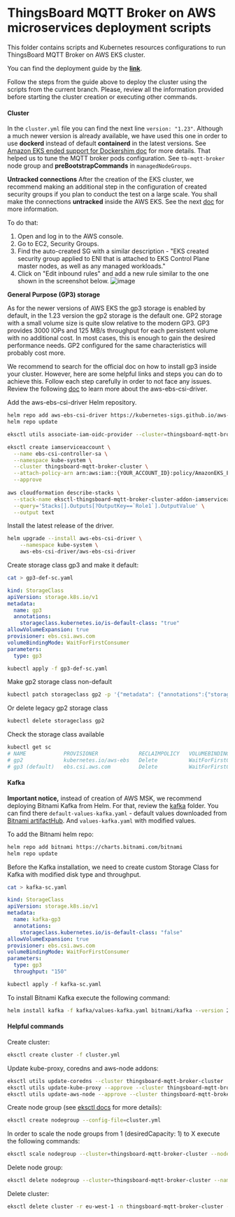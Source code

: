 # ThingsBoard MQTT Broker on AWS microservices deployment scripts

This folder contains scripts and Kubernetes resources configurations to run ThingsBoard MQTT Broker on AWS EKS
cluster.

You can find the deployment guide by the
[**link**](https://thingsboard.io/docs/mqtt-broker/install/cluster/aws-cluster-setup/).

Follow the steps from the guide above to deploy the cluster using the scripts from the current branch.
Please, review all the information provided before starting the cluster creation or executing other commands.

#### Cluster

In the `cluster.yml` file you can find the next line `version: "1.23"`. Although a much newer version is already
available, we have used this one in order to
use **dockerd** instead of default **containerd** in the latest versions.
See [Amazon EKS ended support for Dockershim doc](https://docs.aws.amazon.com/eks/latest/userguide/dockershim-deprecation.html)
for more details.
That helped us to tune the MQTT broker pods configuration. See `tb-mqtt-broker` node group and **preBootstrapCommands**
in `managedNodeGroups`.

**Untracked connections**
After the creation of the EKS cluster, we recommend making an additional step in the configuration of created security
groups
if you plan to conduct the test on a large scale. You shall make the connections **untracked** inside the AWS EKS.
See the
next [doc](https://docs.aws.amazon.com/AWSEC2/latest/UserGuide/security-group-connection-tracking.html#untracked-connections)
for more information.

To do that:

1. Open and log in to the AWS console.
2. Go to EC2, Security Groups.
3. Find the auto-created SG with a similar description - "EKS created security group applied to ENI that is attached to
   EKS Control Plane master nodes, as well as any managed workloads."
4. Click on "Edit inbound rules" and add a new rule similar to the one shown in the screenshot below.
   ![image](/images/sg.png)

**General Purpose (GP3) storage**

As for the newer versions of AWS EKS the gp3 storage is enabled by default, in the 1.23 version the gp2 storage is the
default one.
GP2 storage with a small volume size is quite slow relative to the modern GP3.
GP3 provides 3000 IOPs and 125 MB/s throughput for each persistent volume with no additional cost. In most cases, this
is enough to gain the
desired performance needs. GP2 configured for the same characteristics will probably cost more.

We recommend to search for the official doc on how to install gp3 inside your cluster. However, here are some helpful
links and steps you can do to achieve this.
Follow each step carefully in order to not face any issues.
Review the following [doc](https://github.com/kubernetes-sigs/aws-ebs-csi-driver/blob/master/docs/install.md) to learn
more about the aws-ebs-csi-driver.

Add the aws-ebs-csi-driver Helm repository.

```bash
helm repo add aws-ebs-csi-driver https://kubernetes-sigs.github.io/aws-ebs-csi-driver
helm repo update
```

```bash
eksctl utils associate-iam-oidc-provider --cluster=thingsboard-mqtt-broker-cluster --approve

eksctl create iamserviceaccount \
  --name ebs-csi-controller-sa \
  --namespace kube-system \
  --cluster thingsboard-mqtt-broker-cluster \
  --attach-policy-arn arn:aws:iam::{YOUR_ACCOUNT_ID}:policy/AmazonEKS_EBS_CSI_Driver_Policy \
  --approve
  
aws cloudformation describe-stacks \
  --stack-name eksctl-thingsboard-mqtt-broker-cluster-addon-iamserviceaccount-kube-system-ebs-csi-controller-sa \
  --query='Stacks[].Outputs[?OutputKey==`Role1`].OutputValue' \
  --output text
```

Install the latest release of the driver.

```bash
helm upgrade --install aws-ebs-csi-driver \
    --namespace kube-system \
    aws-ebs-csi-driver/aws-ebs-csi-driver
```

Create storage class gp3 and make it default:

```bash
cat > gp3-def-sc.yaml
```

```yaml
kind: StorageClass
apiVersion: storage.k8s.io/v1
metadata:
  name: gp3
  annotations:
    storageclass.kubernetes.io/is-default-class: "true"
allowVolumeExpansion: true
provisioner: ebs.csi.aws.com
volumeBindingMode: WaitForFirstConsumer
parameters:
  type: gp3
```

```bash
kubectl apply -f gp3-def-sc.yaml
```

Make gp2 storage class non-default

```bash
kubectl patch storageclass gp2 -p '{"metadata": {"annotations":{"storageclass.kubernetes.io/is-default-class":"false"}}}'
```

Or delete legacy gp2 storage class

```bash
kubectl delete storageclass gp2
```

Check the storage class available

```bash
kubectl get sc
# NAME            PROVISIONER             RECLAIMPOLICY   VOLUMEBINDINGMODE      ALLOWVOLUMEEXPANSION   AGE
# gp2             kubernetes.io/aws-ebs   Delete          WaitForFirstConsumer   false                  46m
# gp3 (default)   ebs.csi.aws.com         Delete          WaitForFirstConsumer   true                   14s
```

#### Kafka

**Important notice,** instead of creation of AWS MSK, we recommend deploying Bitnami Kafka from Helm.
For that, review the [kafka](/k8s/aws/kafka) folder.
You can find there `default-values-kafka.yaml` - default values downloaded
from [Bitnami artifactHub](https://artifacthub.io/packages/helm/bitnami/kafka).
And `values-kafka.yaml` with modified values.

To add the Bitnami helm repo:

```bash
helm repo add bitnami https://charts.bitnami.com/bitnami
helm repo update
```

Before the Kafka installation, we need to create custom Storage Class for Kafka with modified disk type and throughput.

```bash
cat > kafka-sc.yaml
```

```yaml
kind: StorageClass
apiVersion: storage.k8s.io/v1
metadata:
  name: kafka-gp3
  annotations:
    storageclass.kubernetes.io/is-default-class: "false"
allowVolumeExpansion: true
provisioner: ebs.csi.aws.com
volumeBindingMode: WaitForFirstConsumer
parameters:
  type: gp3
  throughput: "150"
```

```bash
kubectl apply -f kafka-sc.yaml
```

To install Bitnami Kafka execute the following command:

```bash
helm install kafka -f kafka/values-kafka.yaml bitnami/kafka --version 21.4.4
```

#### Helpful commands

Create cluster:

```bash
eksctl create cluster -f cluster.yml
```

Update kube-proxy, coredns and aws-node addons:

```bash
eksctl utils update-coredns --cluster thingsboard-mqtt-broker-cluster
eksctl utils update-kube-proxy --approve --cluster thingsboard-mqtt-broker-cluster
eksctl utils update-aws-node --approve --cluster thingsboard-mqtt-broker-cluster
```

Create node group (see [eksctl docs](https://eksctl.io/usage/managing-nodegroups/#include-and-exclude-rules) for more
details):

```bash
eksctl create nodegroup --config-file=cluster.yml
```

In order to scale the node groups from 1 (desiredCapacity: 1) to X execute the following commands:

```bash
eksctl scale nodegroup --cluster=thingsboard-mqtt-broker-cluster --nodes=X tb-mqtt-broker
```

Delete node group:

```bash
eksctl delete nodegroup --cluster=thingsboard-mqtt-broker-cluster --name=tb-mqtt-broker
```

Delete cluster:

```bash
eksctl delete cluster -r eu-west-1 -n thingsboard-mqtt-broker-cluster -w
```
